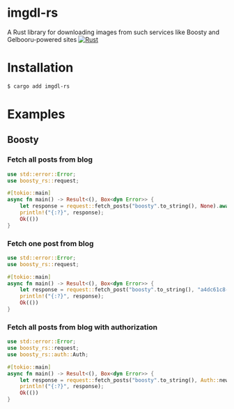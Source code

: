 # imgdl-rs
A Rust library for downloading images from such services like Boosty and Gelbooru-powered sites
[![Rust](https://github.com/crptmem/imgdl-rs/actions/workflows/rust.yml/badge.svg)](https://github.com/crptmem/imgdl-rs/actions/workflows/rust.yml)
# Installation
```sh
$ cargo add imgdl-rs
```

# Examples
## Boosty
### Fetch all posts from blog
```rust
use std::error::Error;
use boosty_rs::request;

#[tokio::main]
async fn main() -> Result<(), Box<dyn Error>> {
    let response = request::fetch_posts("boosty".to_string(), None).await?;
    println!("{:?}", response); 
    Ok(())
}
```

### Fetch one post from blog
```rust
use std::error::Error;
use boosty_rs::request;

#[tokio::main]
async fn main() -> Result<(), Box<dyn Error>> {
    let response = request::fetch_post("boosty".to_string(), "a4dc61c8-4ff9-495b-946b-3982efef68fe".to_string(), None).await?;
    println!("{:?}", response); 
    Ok(())
}
```

### Fetch all posts from blog with authorization
```rust
use std::error::Error;
use boosty_rs::request;
use boosty_rs::auth::Auth;

#[tokio::main]
async fn main() -> Result<(), Box<dyn Error>> {
    let response = request::fetch_posts("boosty".to_string(), Auth::new("access_token".to_string())).await?;
    println!("{:?}", response); 
    Ok(())
}
```

